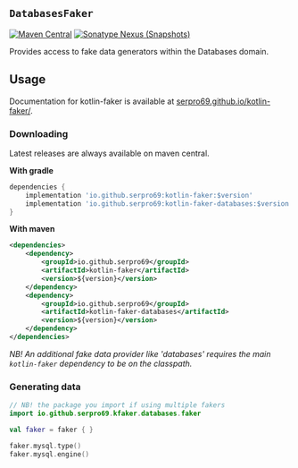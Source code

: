 ## `DatabasesFaker`

[![Maven Central](https://img.shields.io/maven-central/v/io.github.serpro69/kotlin-faker-creatures?style=for-the-badge)](https://search.maven.org/artifact/io.github.serpro69/kotlin-faker-creatures)
[![Sonatype Nexus (Snapshots)](https://img.shields.io/nexus/s/io.github.serpro69/kotlin-faker-creatures?label=snapshot-version&server=https%3A%2F%2Foss.sonatype.org&style=for-the-badge&color=yellow)](#downloading)

Provides access to fake data generators within the Databases domain.

## Usage

Documentation for kotlin-faker is available at [serpro69.github.io/kotlin-faker/](https://serpro69.github.io/kotlin-faker/).

### Downloading

Latest releases are always available on maven central.

**With gradle**

```groovy
dependencies {
    implementation 'io.github.serpro69:kotlin-faker:$version'
    implementation 'io.github.serpro69:kotlin-faker-databases:$version'
}
```  

**With maven**

```xml
<dependencies>
    <dependency>
        <groupId>io.github.serpro69</groupId>
        <artifactId>kotlin-faker</artifactId>
        <version>${version}</version>
    </dependency>
    <dependency>
        <groupId>io.github.serpro69</groupId>
        <artifactId>kotlin-faker-databases</artifactId>
        <version>${version}</version>
    </dependency>
</dependencies>
```  

_NB! An additional fake data provider like 'databases' requires the main `kotlin-faker` dependency to be on the classpath._

### Generating data

```kotlin
// NB! the package you import if using multiple fakers
import io.github.serpro69.kfaker.databases.faker

val faker = faker { }

faker.mysql.type()
faker.mysql.engine()
```
